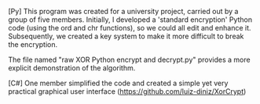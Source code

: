 [Py] This program was created for a university project, carried out by a group of five members. Initially, I developed a 'standard encryption' Python code (using the ord and chr functions), so we could all edit and enhance it. Subsequently, we created a key system to make it more difficult to break the encryption.

The file named "raw XOR Python encrypt and decrypt.py" provides a more explicit demonstration of the algorithm.

[C#] One member simplified the code and created a simple yet very practical graphical user interface (https://github.com/luiz-diniz/XorCrypt)
